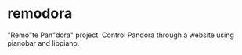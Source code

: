 remodora
========

"Remo"te Pan"dora" project. Control Pandora through a website using pianobar and libpiano.